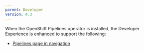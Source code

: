 ```yaml
---
parent: Developer
version: 4.3
---
```

When the OpenShift Pipelines operator is installed, the Developer Experience is enhanced to support the following:
- [Pipelines page in navigation](https://openshift.github.io/openshift-origin-design/designs/developer/operator-pipelines-42/pipelines)
